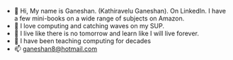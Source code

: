 - 👋 Hi, My name is Ganeshan. (Kathiravelu Ganeshan). On LinkedIn. I have a few mini-books on a wide range of subjects on Amazon.
- 👀 I love computing and catching waves on my SUP.
- 🌱 I live like there is no tomorrow and learn like I will live forever.
- 💞️ I have been teaching computing for decades
- 📫 ganeshan8@hotmail.com

<!---
ganeshan8/ganeshan8 is a ✨ special ✨ repository because its `README.md` (this file) appears on your GitHub profile.
You can click the Preview link to take a look at your changes.
--->
